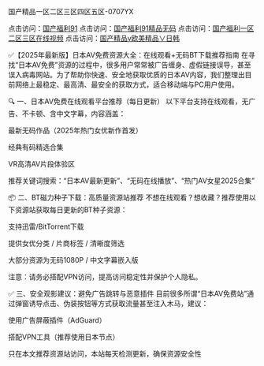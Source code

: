 国产精品一区二区三区四区五区-0707YX

点击访问：<a href="https://bered.pages.dev/">国产福利91</a>
点击访问：<a href="https://bered.pages.dev/">国产福利91精品无码</a>
点击访问：<a href="https://bered.pages.dev/">国产福利一区二区三区在线视频</a>
点击访问：<a href="https://bered.pages.dev/">国产精品v欧美精品∨日韩</a>

✅【2025年最新版】日本AV免费资源大全：在线观看+无码BT下载推荐指南
在寻找“日本AV免费”资源的过程中，很多用户常常被广告缠身、虚假链接误导，甚至误入病毒网站。为了帮助你快速、安全地获取优质的日本AV内容，我们整理出目前网络上最稳定、最高清、最安全的获取方式，适合移动端与PC用户使用。

🔍 一、日本AV免费在线观看平台推荐（每日更新）
以下平台支持在线观看，无广告、不卡顿、含中文字幕，内容涵盖：

最新无码作品（2025年热门女优新作首发）

经典有码精选合集

VR高清AV片段体验区

推荐关键词搜索：“日本AV最新更新”、“无码在线播放”、“热门AV女星2025合集”

📦 二、BT磁力种子下载：高质量资源站推荐
不想在线观看？想收藏？推荐使用以下资源站获取每日更新的BT种子资源：

支持迅雷/BitTorrent下载

提供女优分类 / 片商标签 / 清晰度筛选

大部分资源为无码1080P / 中文字幕嵌入版

注意：请务必搭配VPN访问，提高访问稳定性并保护个人隐私。

✅ 三、安全观影建议：避免广告跳转与恶意插件
目前很多所谓“日本AV免费站”通过弹窗诱导点击、伪装按钮等方式获取流量甚至注入木马，建议：

使用广告屏蔽插件（AdGuard）

搭配VPN工具（推荐使用日本节点）

只在本文推荐资源站访问，本站每天检测更新，确保资源安全性

<span style="display:none;">[Canonical link]( https://github.com/nhan20250707/nhan3 ）</span>
